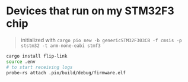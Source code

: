 
# Devices that run on my STM32F3 chip

> initialized with `cargo pio new -b genericSTM32F303CB -f cmsis -p ststm32 -t arm-none-eabi stmf3`

```sh
cargo install flip-link
source .env
# to start receiving logs
probe-rs attach .pio/build/debug/firmware.elf 
```